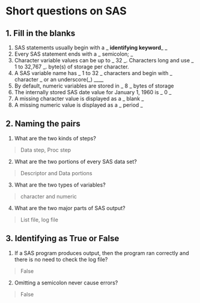 # Short questions on SAS

## 1. Fill in the blanks

1. SAS statements usually begin with a _ __identifying keyword___ _
2. Every SAS statement ends with a _ semicolon; _
3. Character variable values can be up to _ 32 _. Characters long and use _ 1 to 32,767 _. byte(s) of storage per character. 
4. A SAS variable name has _ 1 to 32 _ characters and begin with _ character _ or an underscore(_) ____
5. By default, numeric variables are stored in _ 8 _ bytes of storage
6. The internally stored SAS date value for January 1, 1960 is _ 0 _
7. A missing character value is displayed as a _ blank _
8. A missing numeric value is displayed as a _ period _

## 2. Naming the pairs

1. What are the two kinds of steps?

> Data step, Proc step

2. What are the two portions of every SAS data set? 

> Descriptor and Data portions

3. What are the two types of variables?

> character and numeric

4. What are the two major parts of SAS output?

> List file, log file


## 3. Identifying as True or False

1. If a SAS program produces output, then the program ran correctly and there is no need to check the log file? 

> False

2. Omitting a semicolon never cause errors?

> False